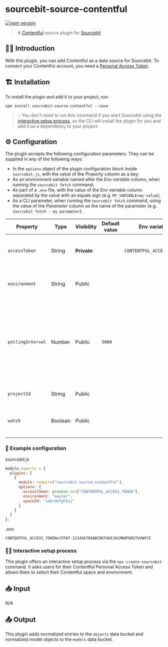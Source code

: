 # sourcebit-source-contentful

[![npm version](https://badge.fury.io/js/sourcebit-source-contentful.svg)](https://badge.fury.io/js/sourcebit-source-contentful)

> A [Contentful](https://contentful.com) source plugin for [Sourcebit](https://github.com/stackbithq/sourcebit)

## 👩‍🏫 Introduction

With this plugin, you can add Contentful as a data source for Sourcebit. To connect your Contentful account, you need a [Personal Access Token](https://www.contentful.com/r/knowledgebase/personal-access-tokens/).

## 🏗 Installation

To install the plugin and add it to your project, run:

```
npm install sourcebit-source-contentful --save
```

> 💡 You don't need to run this command if you start Sourcebit using the [interactive setup process](#%EF%B8%8F-interactive-setup-process), as the CLI will install the plugin for you and add it as a dependency to your project.

## ⚙️ Configuration

The plugin accepts the following configuration parameters. They can be supplied in any of the following ways:

- In the `options` object of the plugin configuration block inside `sourcebit.js`, with the value of the _Property_ column as a key;
- As an environment variable named after the _Env variable_ column, when running the `sourcebit fetch` command;
- As part of a `.env` file, with the value of the _Env variable_ column separated by the value with an equals sign (e.g. `MY_VARIABLE=my-value`);
- As a CLI parameter, when running the `sourcebit fetch` command, using the value of the _Parameter_ column as the name of the parameter (e.g. `sourcebit fetch --my-parameter`).

| Property          | Type    | Visibility  | Default value | Env variable              | Parameter | Description                                                                                                                                  |
| ----------------- | ------- | ----------- | ------------- | ------------------------- | --------- | -------------------------------------------------------------------------------------------------------------------------------------------- |
| `accessToken`     | String  | **Private** |               | `CONTENTFUL_ACCESS_TOKEN` |           | The Contentful Personal Access Token.                                                                                                        |
| `environment`     | String  | Public      |               |                           |           | The name of the Contentful [space environment](https://www.contentful.com/faq/environments/).                                                |
| `pollingInterval` | Number  | Public      | `5000`        |                           |           | The interval of time (in milliseconds) between API calls to Contentful to poll for content changes. Only applicable when `watch` is enabled. |
| `projectId`       | String  | Public      |               |                           |           | The ID of the Contentful [space](https://www.contentful.com/r/knowledgebase/spaces-and-organizations/).                                      |
| `watch`           | Boolean | Public      |               |                           | `watch`   | Whether to poll Contentful for content changes.                                                                                              |

### 👀 Example configuration

_sourcebit.js_

```js
module.exports = {
  plugins: [
    {
      module: require("sourcebit-source-contentful"),
      options: {
        accessToken: process.env["CONTENTFUL_ACCESS_TOKEN"],
        environment: "master",
        spaceId: "1abcdefgh2ij"
      }
    }
  ]
};
```

_.env_

```
CONTENTFUL_ACCESS_TOKEN=CFPAT-123456789ABCDEFGHIJKLMNOPQRSTUVWXYZ
```

### 🧞‍♂️ Interactive setup process

This plugin offers an interactive setup process via the `npx create-sourcebit` command. It asks users for their Contentful Personal Access Token and allows them to select their Contentful space and environment.

## 📥 Input

_N/A_

## 📤 Output

This plugin adds normalized entries to the `objects` data bucket and normalized model objects to the `models` data bucket.
